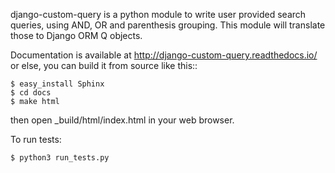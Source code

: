 
django-custom-query is a python module to write user provided search queries, using AND, OR and parenthesis grouping. This module will translate those to Django ORM Q objects.

Documentation is available at http://django-custom-query.readthedocs.io/ or else, you can build it from source like this::

    $ easy_install Sphinx
    $ cd docs
    $ make html

then open _build/html/index.html in your web browser.

To run tests:

    $ python3 run_tests.py
